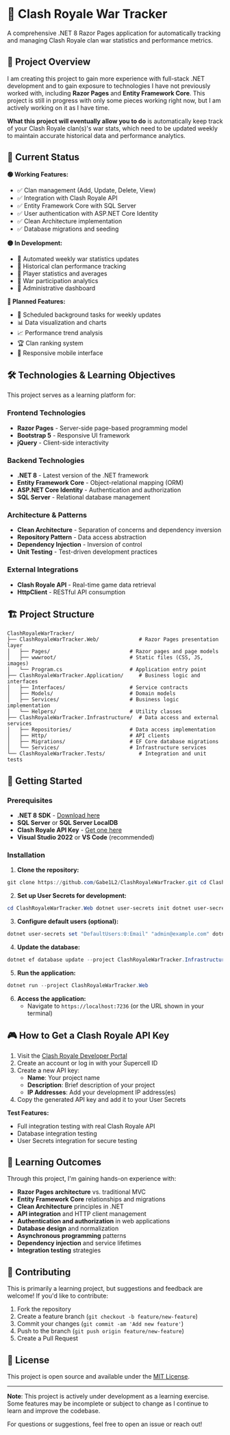 # 🏰 Clash Royale War Tracker

A comprehensive .NET 8 Razor Pages application for automatically tracking and managing Clash Royale clan war statistics and performance metrics.

## 🎯 Project Overview

I am creating this project to gain more experience with full-stack .NET development and to gain exposure to technologies I have not previously worked with, including **Razor Pages** and **Entity Framework Core**. This project is still in progress with only some pieces working right now, but I am actively working on it as I have time.

**What this project will eventually allow you to do** is automatically keep track of your Clash Royale clan(s)'s war stats, which need to be updated weekly to maintain accurate historical data and performance analytics.

## 🚀 Current Status

**🟢 Working Features:**
- ✅ Clan management (Add, Update, Delete, View)
- ✅ Integration with Clash Royale API
- ✅ Entity Framework Core with SQL Server
- ✅ User authentication with ASP.NET Core Identity
- ✅ Clean Architecture implementation
- ✅ Database migrations and seeding

**🟡 In Development:**
- 🔄 Automated weekly war statistics updates
- 🔄 Historical clan performance tracking
- 🔄 Player statistics and averages
- 🔄 War participation analytics
- 🔄 Administrative dashboard

**🔴 Planned Features:**
- 📅 Scheduled background tasks for weekly updates
- 📊 Data visualization and charts
- 📈 Performance trend analysis
- 🏆 Clan ranking system
- 📱 Responsive mobile interface

## 🛠️ Technologies & Learning Objectives

This project serves as a learning platform for:

### **Frontend Technologies**
- **Razor Pages** - Server-side page-based programming model
- **Bootstrap 5** - Responsive UI framework
- **jQuery** - Client-side interactivity

### **Backend Technologies**
- **.NET 8** - Latest version of the .NET framework
- **Entity Framework Core** - Object-relational mapping (ORM)
- **ASP.NET Core Identity** - Authentication and authorization
- **SQL Server** - Relational database management

### **Architecture & Patterns**
- **Clean Architecture** - Separation of concerns and dependency inversion
- **Repository Pattern** - Data access abstraction
- **Dependency Injection** - Inversion of control
- **Unit Testing** - Test-driven development practices

### **External Integrations**
- **Clash Royale API** - Real-time game data retrieval
- **HttpClient** - RESTful API consumption

## 🏗️ Project Structure

```text
ClashRoyaleWarTracker/
├── ClashRoyaleWarTracker.Web/             # Razor Pages presentation layer
│   ├── Pages/                          # Razor pages and page models
│   ├── wwwroot/                        # Static files (CSS, JS, images)
│   └── Program.cs                      # Application entry point
├── ClashRoyaleWarTracker.Application/     # Business logic and interfaces
│   ├── Interfaces/                     # Service contracts
│   ├── Models/                         # Domain models
│   ├── Services/                       # Business logic implementation
│   └── Helpers/                        # Utility classes
├── ClashRoyaleWarTracker.Infrastructure/  # Data access and external services
│   ├── Repositories/                   # Data access implementation
│   ├── Http/                           # API clients
│   ├── Migrations/                     # EF Core database migrations
│   └── Services/                       # Infrastructure services
└── ClashRoyaleWarTracker.Tests/           # Integration and unit tests
```

## 🚀 Getting Started

### Prerequisites

- **.NET 8 SDK** - [Download here](https://dotnet.microsoft.com/download/dotnet/8.0)
- **SQL Server** or **SQL Server LocalDB**
- **Clash Royale API Key** - [Get one here](https://developer.clashroyale.com/)
- **Visual Studio 2022** or **VS Code** (recommended)

### Installation
1. **Clone the repository:**
```powershell
git clone https://github.com/Gabe1L2/ClashRoyaleWarTracker.git cd ClashRoyaleWarTracker
```
2. **Set up User Secrets for development:**
```powershell
cd ClashRoyaleWarTracker.Web dotnet user-secrets init dotnet user-secrets set "ClashRoyaleApi:ApiKey" "YOUR_ACTUAL_API_KEY" dotnet user-secrets set "ConnectionStrings:DefaultConnection" "YOUR_CONNECTION_STRING"
```
3. **Configure default users (optional):**
```powershell
dotnet user-secrets set "DefaultUsers:0:Email" "admin@example.com" dotnet user-secrets set "DefaultUsers:0:Password" "YourPassword123!"
```
4. **Update the database:**
```powershell
dotnet ef database update --project ClashRoyaleWarTracker.Infrastructure --startup-project ClashRoyaleWarTracker.Web
```
5. **Run the application:**
```powershell
dotnet run --project ClashRoyaleWarTracker.Web
```
6. **Access the application:**
   - Navigate to `https://localhost:7236` (or the URL shown in your terminal)

## 🎮 How to Get a Clash Royale API Key

1. Visit the [Clash Royale Developer Portal](https://developer.clashroyale.com/)
2. Create an account or log in with your Supercell ID
3. Create a new API key:
   - **Name**: Your project name
   - **Description**: Brief description of your project
   - **IP Addresses**: Add your development IP address(es)
4. Copy the generated API key and add it to your User Secrets


**Test Features:**
- Full integration testing with real Clash Royale API
- Database integration testing
- User Secrets integration for secure testing

## 🎯 Learning Outcomes

Through this project, I'm gaining hands-on experience with:

- **Razor Pages architecture** vs. traditional MVC
- **Entity Framework Core** relationships and migrations
- **Clean Architecture** principles in .NET
- **API integration** and HTTP client management
- **Authentication and authorization** in web applications
- **Database design** and normalization
- **Asynchronous programming** patterns
- **Dependency injection** and service lifetimes
- **Integration testing** strategies

## 🤝 Contributing

This is primarily a learning project, but suggestions and feedback are welcome! If you'd like to contribute:

1. Fork the repository
2. Create a feature branch (`git checkout -b feature/new-feature`)
3. Commit your changes (`git commit -am 'Add new feature'`)
4. Push to the branch (`git push origin feature/new-feature`)
5. Create a Pull Request

## 📝 License

This project is open source and available under the [MIT License](LICENSE).

---

**Note**: This project is actively under development as a learning exercise. Some features may be incomplete or subject to change as I continue to learn and improve the codebase.

For questions or suggestions, feel free to open an issue or reach out!
